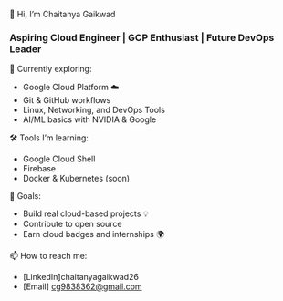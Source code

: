 👋 Hi, I’m Chaitanya Gaikwad  
### Aspiring Cloud Engineer | GCP Enthusiast | Future DevOps Leader  

🚀 Currently exploring:
- Google Cloud Platform ☁️
- Git & GitHub workflows
- Linux, Networking, and DevOps Tools
- AI/ML basics with NVIDIA & Google

🛠️ Tools I’m learning:
- Google Cloud Shell
- Firebase
- Docker & Kubernetes (soon)

🎯 Goals:
- Build real cloud-based projects 💡
- Contribute to open source
- Earn cloud badges and internships 🌍

📫 How to reach me:
- [LinkedIn]chaitanyagaikwad26
- [Email] cg9838362@gmail.com
